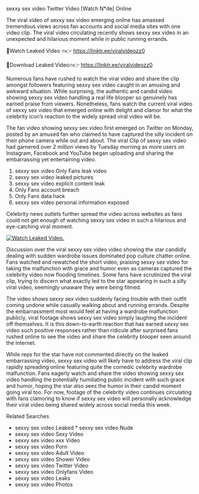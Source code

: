 ﻿sexxy sex video Twitter Video [Watch N*de] Online

The viral video of ﻿sexxy sex video emerging online has amassed tremendous views across fan accounts and social media sites with one video clip. The viral video circulating recently shows ﻿sexxy sex video in an unexpected and hilarious moment while in public running errands. 

🔴Watch Leaked Video 🔥👉  https://linktr.ee/viralvideozz0 

🔴Download Leaked Video🔥👉  https://linktr.ee/viralvideozz0 

Numerous fans have rushed to watch the viral video and share the clip amongst followers featuring ﻿sexxy sex video caught in an amusing and awkward situation. While surprising, the authentic and candid video showing ﻿sexxy sex video handling a real life blooper so genuinely has earned praise from viewers. Nonetheless, fans watch the current viral video of ﻿sexxy sex video that emerged online with delight and clamor for what the celebrity icon’s reaction to the widely spread viral video will be.

The fan video showing ﻿sexxy sex video first emerged on Twitter on Monday, posted by an amused fan who claimed to have captured the silly incident on their phone camera while out and about. The viral Clip of ﻿sexxy sex video had garnered over 2 million views by Tuesday morning as more users on Instagram, Facebook and YouTube began uploading and sharing the embarrassing yet entertaining video. 

1. ﻿sexxy sex video Only Fans leak video
2. ﻿sexxy sex video leaked pictures
3. ﻿sexxy sex video explicit content leak
4. Only Fans account breach
5. Only Fans data hack
6. ﻿sexxy sex video personal information exposed

Celebrity news outlets further spread the video across websites as fans could not get enough of watching ﻿sexxy sex video in such a hilarious and eye-catching viral moment. 

[![Watch Leaked Video.](https://miro.medium.com/v2/resize:fit:828/format:webp/1*cilzJN44JGOrTw9NJCrNHA.gif "Watch Leaked Video")](https://linktr.ee/viralvideozz0)

Discussion over the viral ﻿sexxy sex video video showing the star candidly dealing with sudden wardrobe issues dominated pop culture chatter online. Fans watched and rewatched the short video, praising ﻿sexxy sex video for taking the malfunction with grace and humor even as cameras captured the celebrity video now flooding timelines. Some fans have scrutinized the viral clip, trying to discern what exactly led to the star appearing in such a silly viral video, seemingly unaware they were being filmed.

The video shows ﻿sexxy sex video suddenly facing trouble with their outfit coming undone while casually walking about and running errands. Despite the embarrassment most would feel at having a wardrobe malfunction publicly, viral footage shows ﻿sexxy sex video simply laughing the incident off themselves. It is this down-to-earth reaction that has earned ﻿sexxy sex video such positive responses rather than ridicule after surprised fans rushed online to see the video and share the celebrity blooper seen around the internet.  

While reps for the star have not commented directly on the leaked embarrassing video, ﻿sexxy sex video will likely have to address the viral clip rapidly spreading online featuring quite the comedic celebrity wardrobe malfunction. Fans eagerly watch and share the video showing ﻿sexxy sex video handling the potentially humiliating public incident with such grace and humor, hoping the star also sees the humor in their candid moment going viral too. For now, footage of the celebrity video continues circulating with fans clamoring to know if ﻿sexxy sex video will personally acknowledge their viral video being shared widely across social media this week.

Related Searches
* ﻿sexxy sex video Leaked
﻿* sexxy sex video Nude
* ﻿sexxy sex video Sexy Video
* ﻿sexxy sex video xxx Video
* ﻿sexxy sex video Porn
* ﻿sexxy sex video Adult Video
* ﻿sexxy sex video Shower Video
* ﻿sexxy sex video Twitter Video
* ﻿sexxy sex video Onlyfans Video
* ﻿sexxy sex video Leaks
* ﻿sexxy sex video Photos